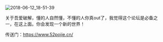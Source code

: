 ![2018-06-12_18-51-39](assets/2018-06-12_18-51-39.gif)





关于吾爱破解，懂的人自然懂，不懂的人你真out了，我觉得这个论坛是必备之一，在这上面。你会发现一个新的世界！



传送门：https://www.52pojie.cn/